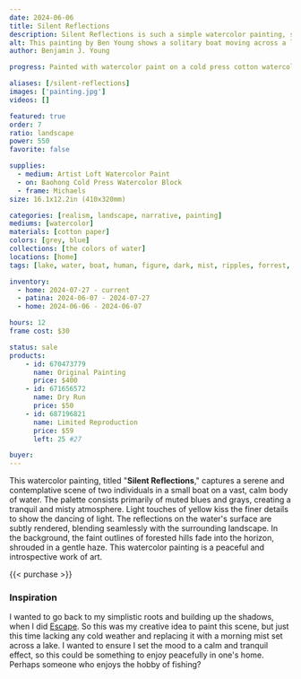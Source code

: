 ```yaml
---
date: 2024-06-06
title: Silent Reflections
description: Silent Reflections is such a simple watercolor painting, set on a misty lake surround by rolling forrest hills. The subject of a boat gliding across the water.
alt: This painting by Ben Young shows a solitary boat moving across a lake, in a muted watercolor landscape shrouded in a misty atmosphere.
author: Benjamin J. Young

progress: Painted with watercolor paint on a cold press cotton watercolor block. I built up the background first in many layers until I had what I wanted, then used watercolor pencil with water to build up the boat and darker ripple parts. Using the watercolor pencil again, but keeping it dry on the lighter ripple effects. Also using hints of yellow pencil and other small detailed corrections through the rest of the painting.

aliases: [/silent-reflections]
images: ['painting.jpg']
videos: []

featured: true
order: 7
ratio: landscape
power: 550
favorite: false

supplies:
  - medium: Artist Loft Watercolor Paint
  - on: Baohong Cold Press Watercolor Block
  - frame: Michaels
size: 16.1x12.2in (410x320mm)

categories: [realism, landscape, narrative, painting]
mediums: [watercolor]
materials: [cotton paper]
colors: [grey, blue]
collections: [the colors of water]
locations: [home]
tags: [lake, water, boat, human, figure, dark, mist, ripples, forrest, hills, outdoors, spring, dusk, cool]

inventory:
  - home: 2024-07-27 - current
  - patina: 2024-06-07 - 2024-07-27
  - home: 2024-06-06 - 2024-06-07

hours: 12
frame cost: $30

status: sale
products:
    - id: 670473779
      name: Original Painting
      price: $400
    - id: 671656572
      name: Dry Run
      price: $50
    - id: 687196821
      name: Limited Reproduction
      price: $59
      left: 25 #27

buyer: 
---
```


This watercolor painting, titled "**Silent Reflections**," captures a serene and contemplative scene of two individuals in a small boat on a vast, calm body of water. The palette consists primarily of muted blues and grays, creating a tranquil and misty atmosphere. Light touches of yellow kiss the finer details to show the dancing of light. The reflections on the water's surface are subtly rendered, blending seamlessly with the surrounding landscape. In the background, the faint outlines of forested hills fade into the horizon, shrouded in a gentle haze. This watercolor painting is a  peaceful and introspective work of art.

{{< purchase >}}

### Inspiration ###

I wanted to go back to my simplistic roots and building up the shadows, when I did [Escape](/artwork/escape). So this was my creative idea to paint this scene, but just this time lacking any cold weather and replacing it with a morning mist set across a lake. I wanted to ensure I set the mood to a calm and tranquil effect, so this could be something to enjoy peacefully in one's home. Perhaps someone who enjoys the hobby of fishing?
